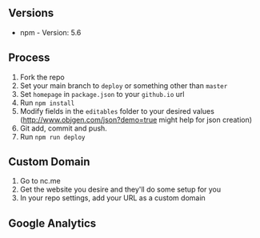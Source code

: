 ## Versions
- npm - Version: 5.6

## Process
1. Fork the repo
2. Set your main branch to `deploy` or something other than `master`
3. Set `homepage` in `package.json` to your `github.io` url 
4. Run `npm install`
5. Modify fields in the `editables` folder to your desired values (http://www.objgen.com/json?demo=true might help for json creation)
6. Git add, commit and push.
6. Run `npm run deploy`

## Custom Domain
1. Go to nc.me
2. Get the website you desire and they'll do some setup for you
3. In your repo settings, add your URL as a custom domain

## Google Analytics
